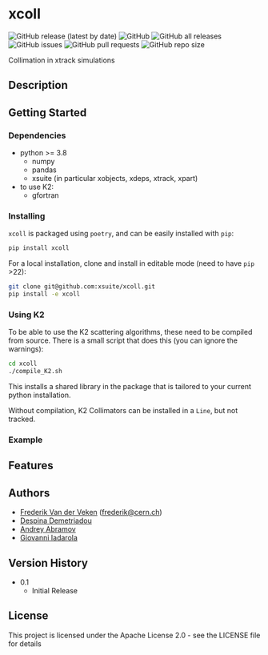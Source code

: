 # xcoll

<!---![PyPI - Python Version](https://img.shields.io/pypi/pyversions/xcoll?logo=PyPI?style=plastic) ![PyPI - Wheel](https://img.shields.io/pypi/wheel/xcoll?logo=PyPI?style=plastic)-->

![GitHub release (latest by date)](https://img.shields.io/github/v/release/xsuite/xcoll?style=plastic) ![GitHub](https://img.shields.io/github/license/xsuite/xcoll?style=plastic) ![GitHub all releases](https://img.shields.io/github/downloads/xsuite/xcoll/total?logo=GitHub&style=plastic) ![GitHub issues](https://img.shields.io/github/issues/xsuite/xcoll?logo=GitHub&style=plastic) ![GitHub pull requests](https://img.shields.io/github/issues-pr/xsuite/xcoll?logo=GitHub&style=plastic) ![GitHub repo size](https://img.shields.io/github/repo-size/xsuite/xcoll?logo=GitHub&style=plastic)

Collimation in xtrack simulations

## Description

## Getting Started

### Dependencies

* python >= 3.8
    * numpy
    * pandas
    * xsuite (in particular xobjects, xdeps, xtrack, xpart)
* to use K2:
    * gfortran 

### Installing
`xcoll` is packaged using `poetry`, and can be easily installed with `pip`:
```bash
pip install xcoll
```
For a local installation, clone and install in editable mode (need to have `pip` >22):
```bash
git clone git@github.com:xsuite/xcoll.git
pip install -e xcoll
```

### Using K2
To be able to use the K2 scattering algorithms, these need to be compiled from source.
There is a small script that does this (you can ignore the warnings):
```bash
cd xcoll
./compile_K2.sh
```
This installs a shared library in the package that is tailored to your current python installation.

Without compilation, K2 Collimators can be installed in a `Line`, but not tracked.

### Example

## Features

## Authors

* [Frederik Van der Veken](https://github.com/freddieknets) (frederik@cern.ch)
* [Despina Demetriadou](https://github.com/ddemetriadou)
* [Andrey Abramov](https://github.com/anabramo)
* [Giovanni Iadarola](https://github.com/giadarol)


## Version History

* 0.1
    * Initial Release

## License

This project is licensed under the  Apache License 2.0 - see the LICENSE file for details
